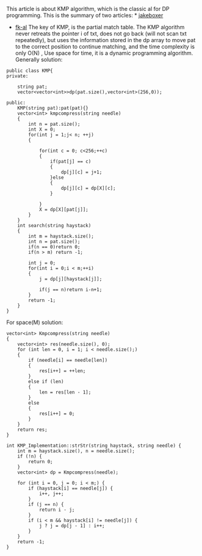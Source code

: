 This article is about KMP algorithm, which is the classic al for DP programming.
This is the summary of two articles: * [jakeboxer](http://jakeboxer.com/blog/2009/12/13/the-knuth-morris-pratt-algorithm-in-my-own-words/)
* [fk-al](https://github.com/labuladong/fucking-algorithm/blob/master/%E5%8A%A8%E6%80%81%E8%A7%84%E5%88%92%E7%B3%BB%E5%88%97/%E5%8A%A8%E6%80%81%E8%A7%84%E5%88%92%E4%B9%8BKMP%E5%AD%97%E7%AC%A6%E5%8C%B9%E9%85%8D%E7%AE%97%E6%B3%95.md)
The key of KMP, is the partial match table.
The KMP algorithm never retreats the pointer i of txt, does not go back (will not scan txt repeatedly), but uses the information stored in the dp array to move pat to the correct position to continue matching, and the time complexity is only O(N) ,
Use space for time, it is a dynamic programming algorithm.
Generally solution:
```
public class KMP{
private:
	
	string pat;
	vector<vector<int>>dp(pat.size(),vector<int>(256,0));
	
public:
	KMP(string pat):pat(pat){}
	vector<int> kmpcompress(string needle)
	{	
		int n = pat.size();
		int X = 0;
		for(int j = 1;j< n; ++j)
		{
		
			for(int c = 0; c<256;++c)
			{
				if(pat[j] == c)
				{
					dp[j][c] = j+1;
				}else
				{
					dp[j][c] = dp[X][c];
				}
				
			}
			X = dp[X][pat[j]];
		}
	}
	int search(string haystack)
	{
		int m = haystack.size();
		int n = pat.size();
		if(n == 0)return 0;
		if(n > m) return -1;
		
		int j = 0;
		for(int i = 0;i < m;++i)
		{
			j = dp[j][haystack[j]];
			
			if(j == n)return i-n+1;
		}
		return -1;
	}
}
```
For space(M) solution:
```
vector<int> Kmpcompress(string needle) 
{
	vector<int> res(needle.size(), 0);
	for (int len = 0, i = 1; i < needle.size();)
	{
		if (needle[i] == needle[len])
		{
			res[i++] = ++len;
		}
		else if (len)
		{
			len = res[len - 1];
		}
		else 
		{
			res[i++] = 0;
		}
	}
	return res;
}

int KMP_Implementation::strStr(string haystack, string needle) {
	int m = haystack.size(), n = needle.size();
	if (!n) {
		return 0;
	}
	vector<int> dp = Kmpcompress(needle);
	
	for (int i = 0, j = 0; i < m;) {
		if (haystack[i] == needle[j]) {
			i++, j++;
		}
		if (j == n) {
			return i - j;
		}
		if (i < m && haystack[i] != needle[j]) {
			j ? j = dp[j - 1] : i++;
		}
	}
	return -1;
}
```